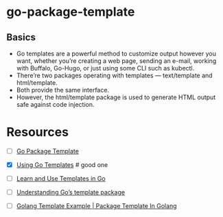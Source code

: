 # go-package-template

## Basics

- Go templates are a powerful method to customize output however you want, whether you’re creating a web page, sending an e-mail, working with Buffalo, Go-Hugo, or just using some CLI such as kubectl.
- There’re two packages operating with templates — text/template and html/template.
- Both provide the same interface.
- However, the html/template package is used to generate HTML output safe against code injection.
 


# Resources

- [ ] [Go Package Template](https://golang.org/pkg/text/template/)
- [x] [Using Go Templates](https://blog.gopheracademy.com/advent-2017/using-go-templates/#:~:text=Go%20templates%20are%20a%20powerful,%2Ftemplate%20and%20html%2Ftemplate%20.)  # good one
- [ ] [Learn and Use Templates in Go](https://levelup.gitconnected.com/learn-and-use-templates-in-go-aa6146b01a38)
- [ ] [Understanding Go’s template package](https://medium.com/@IndianGuru/understanding-go-s-template-package-c5307758fab0)
- [ ] [Golang Template Example | Package Template In Golang](https://appdividend.com/2019/11/27/golang-template-example-package-template-in-golang/)


